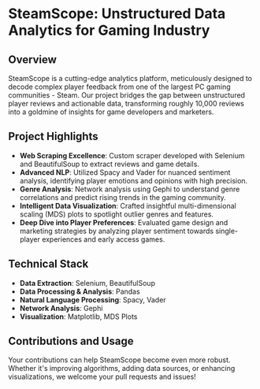 # SteamScope: Unstructured Data Analytics for Gaming Industry

## Overview
SteamScope is a cutting-edge analytics platform, meticulously designed to decode complex player feedback from one of the largest PC gaming communities - Steam. Our project bridges the gap between unstructured player reviews and actionable data, transforming roughly 10,000 reviews into a goldmine of insights for game developers and marketers.

## Project Highlights
- **Web Scraping Excellence**: Custom scraper developed with Selenium and BeautifulSoup to extract reviews and game details.
- **Advanced NLP**: Utilized Spacy and Vader for nuanced sentiment analysis, identifying player emotions and opinions with high precision.
- **Genre Analysis**: Network analysis using Gephi to understand genre correlations and predict rising trends in the gaming community.
- **Intelligent Data Visualization**: Crafted insightful multi-dimensional scaling (MDS) plots to spotlight outlier genres and features.
- **Deep Dive into Player Preferences**: Evaluated game design and marketing strategies by analyzing player sentiment towards single-player experiences and early access games.

## Technical Stack
- **Data Extraction**: Selenium, BeautifulSoup
- **Data Processing & Analysis**: Pandas
- **Natural Language Processing**: Spacy, Vader
- **Network Analysis**: Gephi
- **Visualization**: Matplotlib, MDS Plots

## Contributions and Usage
Your contributions can help SteamScope become even more robust. Whether it's improving algorithms, adding data sources, or enhancing visualizations, we welcome your pull requests and issues!
